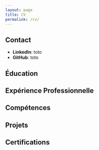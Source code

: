 ```yaml
---
layout: page
title: CV
permalink: /cv/
---
```


## Contact

- **LinkedIn**: toto
- **GitHub**: toto

## Éducation

## Expérience Professionnelle

## Compétences

## Projets

## Certifications
